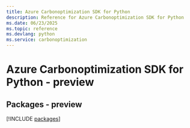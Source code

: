 ```yaml
---
title: Azure Carbonoptimization SDK for Python
description: Reference for Azure Carbonoptimization SDK for Python
ms.date: 06/23/2025
ms.topic: reference
ms.devlang: python
ms.service: carbonoptimization
---
```

# Azure Carbonoptimization SDK for Python - preview
## Packages - preview
[!INCLUDE [packages](carbonoptimization-index.md)]